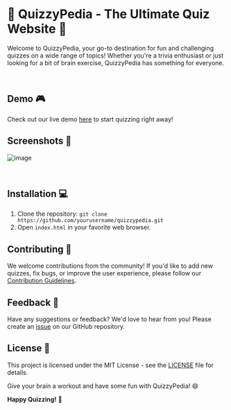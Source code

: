 # 🧠 QuizzyPedia - The Ultimate Quiz Website 🌟

Welcome to QuizzyPedia, your go-to destination for fun and challenging quizzes on a wide range of topics! Whether you're a trivia enthusiast or just looking for a bit of brain exercise, QuizzyPedia has something for everyone.

</br>

## Demo 🎮

Check out our live demo [here](https://quiz-app-rahil1202.netlify.app/) to start quizzing right away!

## Screenshots 📸
![image](https://github.com/rahil1202/Quiz-App/assets/104057403/908c2c46-ca11-4fd2-a13a-fb78ac15e8e2)

</br>

## Installation 💻

1. Clone the repository: `git clone https://github.com/yourusername/quizzypedia.git`
2. Open `index.html` in your favorite web browser.

## Contributing 🤝

We welcome contributions from the community! If you'd like to add new quizzes, fix bugs, or improve the user experience, please follow our [Contribution Guidelines](CONTRIBUTING.md).

## Feedback 📢

Have any suggestions or feedback? We'd love to hear from you! Please create an [issue](https://github.com/yourusername/quizzypedia/issues) on our GitHub repository.

## License 📜

This project is licensed under the MIT License - see the [LICENSE](LICENSE) file for details.


Give your brain a workout and have some fun with QuizzyPedia! 😄

**Happy Quizzing!** 🎉
